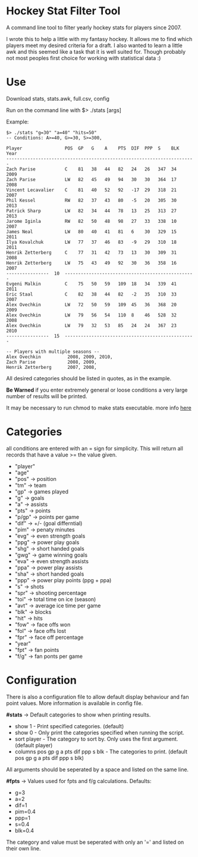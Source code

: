 # Hockey Stat Filter Tool

A command line tool to filter yearly hockey stats for players since 2007.

I wrote this to help a little with my fantasy hockey. It allows me to find which players meet my desired criteria for a draft.
I also wanted to learn a little awk and this seemed like a task that it is well suited for.
Though probably not most peoples first choice for working with statistical data :)

# Use
Download  stats, stats.awk, full.csv, config

Run on the command line with $> ./stats \[args]

Example:
```
$> ./stats "g=30" "a=40" "hits=50"
-- Conditions: A>=40, G>=30, S>=300, 

Player                POS  GP   G    A    PTS  DIF  PPP  S    BLK  Year
-----------------------------------------------------------------------
Zach Parise           C    81   38   44   82   24   26   347  34   2009
Zach Parise           LW   82   45   49   94   30   30   364  17   2008
Vincent Lecavalier    C    81   40   52   92   -17  29   318  21   2007
Phil Kessel           RW   82   37   43   80   -5   20   305  30   2013
Patrick Sharp         LW   82   34   44   78   13   25   313  27   2013
Jarome Iginla         RW   82   50   48   98   27   33   338  10   2007
James Neal            LW   80   40   41   81   6    30   329  15   2011
Ilya Kovalchuk        LW   77   37   46   83   -9   29   310  18   2011
Henrik Zetterberg     C    77   31   42   73   13   30   309  31   2008
Henrik Zetterberg     LW   75   43   49   92   30   36   358  16   2007
----------------  10  -------------------------------------------------
Evgeni Malkin         C    75   50   59   109  18   34   339  41   2011
Eric Staal            C    82   38   44   82   -2   35   310  33   2007
Alex Ovechkin         LW   72   50   59   109  45   36   368  20   2009
Alex Ovechkin         LW   79   56   54   110  8    46   528  32   2008
Alex Ovechkin         LW   79   32   53   85   24   24   367  23   2010
----------------  15  -------------------------------------------------

-- Players with multiple seasons --
Alex Ovechkin          2008, 2009, 2010, 
Zach Parise            2008, 2009, 
Henrik Zetterberg      2007, 2008,
```

All desired categories should be listed in quotes, as in the example.

**Be Warned** if you enter extremely general or loose conditions a very large number of results will be printed.

It may be necessary to run chmod to make stats executable. more info [here](https://www.linode.com/docs/tools-reference/tools/modify-file-permissions-with-chmod/) 

# Categories
all conditions are entered with an = sign for simplicity. This will return all records that have a value >= the value given.
- "player"
- "age"
- "pos" -> position
- "tm" -> team
- "gp" -> games played
- "g" -> goals
- "a" -> assists
- "pts" -> points
- "p/gp" -> points per game
- "dif" -> +/- (goal differntial)
- "pim" -> penaty minutes
- "evg" -> even strength goals
- "ppg" -> power play goals
- "shg" -> short handed goals
- "gwg" -> game winning goals
- "eva" -> even strength assists
- "ppa" -> power play assists
- "sha" -> short handed goals
- "ppp" -> power play points (ppg + ppa)
- "s" -> shots
- "spr" -> shooting percentage
- "toi" -> total time on ice (season)
- "avt" -> average ice time per game
- "blk" -> blocks
- "hit" -> hits
- "fow" -> face offs won
- "fol" -> face offs lost
- "fpr" -> face off percentage
- "year"
- "fpt" -> fan points
- "f/g" -> fan ponts per game

# Configuration
There is also a configuration file to allow default display behaviour and fan point values.
More information is available in config file.

**\#stats** -> Default categories to show when printing results.
- show 1  - Print specified categories. (default)
- show 0  - Only print the categories specified when running the script.
- sort player  - The category to sort by. Only uses the first argument. (default player)
- columns pos gp g a pts dif ppp s blk  - The categories to print. (default pos gp g a pts dif ppp s blk)

All arguments should be seperated by a space and listed on the same line.

**\#fpts** -> Values used for fpts and f/g calculations.
Defaults:
- g=3
- a=2
- dif=1
- pim=0.4
- ppp=1
- s=0.4
- blk=0.4

The category and value must be seperated with only an '=' and listed on their own line.
